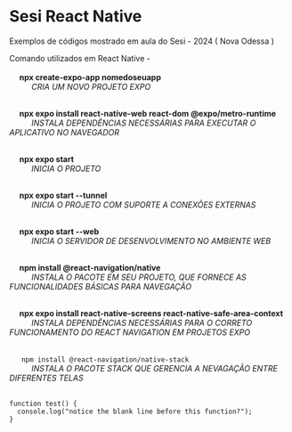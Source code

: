 # Sesi React Native
Exemplos de códigos mostrado em aula do Sesi - 2024 ( Nova Odessa )

Comando utilizados em React Native - <br> <br>
&ensp; &ensp;<strong>npx create-expo-app nomedoseuapp</strong> <br>
&ensp; &ensp; &ensp; &ensp;<i>CRIA UM NOVO PROJETO EXPO</i> <br> <br>

&ensp; &ensp;<strong>npx expo install react-native-web react-dom @expo/metro-runtime </strong> <br>
&ensp; &ensp; &ensp; &ensp;<i>INSTALA DEPENDÊNCIAS NECESSÁRIAS PARA EXECUTAR O APLICATIVO NO NAVEGADOR</i> <br> <br>

&ensp; &ensp;<strong>npx expo start </strong> <br>
&ensp; &ensp; &ensp; &ensp;<i>INICIA O PROJETO</i> <br> <br>

&ensp; &ensp;<strong>npx expo start --tunnel</strong> <br>
&ensp; &ensp; &ensp; &ensp;<i>INICIA O PROJETO COM SUPORTE A CONEXÕES EXTERNAS</i> <br> <br>

&ensp; &ensp;<strong>npx expo start --web </strong> <br>
&ensp; &ensp; &ensp; &ensp;<i>INICIA O SERVIDOR DE DESENVOLVIMENTO NO AMBIENTE WEB</i> <br> <br>

&ensp; &ensp;<strong>npm install @react-navigation/native	</strong> <br>
&ensp; &ensp; &ensp; &ensp;<i>INSTALA O PACOTE EM SEU PROJETO, QUE FORNECE AS FUNCIONALIDADES BÁSICAS PARA NAVEGAÇÃO</i> <br> <br>

&ensp; &ensp;<strong>npx expo install react-native-screens react-native-safe-area-context</strong> <br>
&ensp; &ensp; &ensp; &ensp;<i>INSTALA DEPENDÊNCIAS NECESSÁRIAS PARA O CORRETO FUNCIONAMENTO DO REACT NAVIGATION EM PROJETOS EXPO</i> <br> <br>

&ensp; &ensp; ``` npm install @react-navigation/native-stack ``` <br>
&ensp; &ensp; &ensp; &ensp;<i>INSTALA O PACOTE STACK QUE GERENCIA A NEVAGAÇÃO ENTRE DIFERENTES TELAS</i> <br> <br>

```
function test() {
  console.log("notice the blank line before this function?");
}
```
